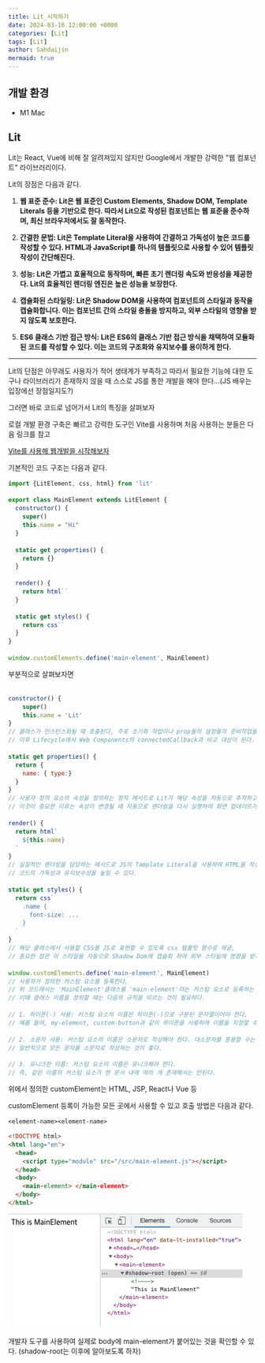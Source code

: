 ```yaml
---
title: Lit_시작하기
date: 2024-03-16 12:00:00 +0000
categories: [Lit]
tags: [Lit]
author: Sahdaijin
mermaid: true
---
```


## 개발 환경

- <span class="env-text">M1 Mac</span>

## Lit

Lit는 React, Vue에 비해 잘 알려져있지 않지만 Google에서 개발한 강력한 "웹 컴포넌트" 라이브러리이다.

Lit의 장점은 다음과 같다.

1. **웹 표준 준수: Lit은 웹 표준인 Custom Elements, Shadow DOM, Template Literals 등을 기반으로 한다. 따라서 Lit으로 작성된 컴포넌트는 웹 표준을 준수하며, 최신 브라우저에서도 잘 동작한다.**

2. **간결한 문법: Lit은 Template Literal을 사용하여 간결하고 가독성이 높은 코드를 작성할 수 있다. HTML과 JavaScript를 하나의 템플릿으로 사용할 수 있어 템플릿 작성이 간단해진다.**

3. **성능: Lit은 가볍고 효율적으로 동작하며, 빠른 초기 렌더링 속도와 반응성을 제공한다. Lit의 효율적인 렌더링 엔진은 높은 성능을 보장한다.**

4. **캡슐화된 스타일링: Lit은 Shadow DOM을 사용하여 컴포넌트의 스타일과 동작을 캡슐화합니다. 이는 컴포넌트 간의 스타일 충돌을 방지하고, 외부 스타일의 영향을 받지 않도록 보호한다.**

5. **ES6 클래스 기반 접근 방식: Lit은 ES6의 클래스 기반 접근 방식을 채택하여 모듈화된 코드를 작성할 수 있다. 이는 코드의 구조화와 유지보수를 용이하게 한다.**

---

Lit의 단점은 아무래도 사용자가 적어 생태계가 부족하고 따라서 필요한 기능에 대한 도구나 라이브러리가 존재하지 않을 때 스스로 JS를 통한 개발을 해야 한다...(JS 배우는 입장에선 장점일지도?)

그러면 바로 코드로 넘어가서 Lit의 특징을 살펴보자

로컬 개발 환경 구축은 빠르고 강력한 도구인 Vite를 사용하며 처음 사용하는 분들은 다음 링크를 참고

[Vite를 사용해 웹개발을 시작해보자](https://ireukalla.github.io/posts/vite-init/)

기본적인 코드 구조는 다음과 같다.

```js
import {LitElement, css, html} from 'lit'

export class MainElement extends LitElement {
  constructor() {
    super()
    this.name = "Hi"
  }

  static get properties() {
    return {}
  }

  render() {
    return html``
  }

  static get styles() {
    return css``
  }
}

window.customElements.define('main-element', MainElement)
```

부분적으로 살펴보자면

```js

constructor() {
    super()
    this.name = 'Lit'
}
// 클래스가 인스턴스화될 때 호출된다, 주로 초기화 작업이나 prop들의 설정들의 준비작업을 하며
// 이후 Lifecycle에서 Web Components의 connectedCallback과 비교 대상이 된다.

static get properties() {
  return {
    name: { type:}
  }
}
// 사용자 정의 요소의 속성을 정의하는 정적 메서드로 Lit가 해당 속성을 자동으로 추적하고 변경사항을 감시할 수 있다,
// 이것이 중요한 이유는 속성이 변경될 때 자동으로 렌더링을 다시 실행하여 화면 업데이트가 가능하다.

render() {
  return html`
    ${this.name}
  `
}
// 실질적인 렌더링을 담당하는 메서드로 JS의 Tamplate Literal을 사용하여 HTML을 작성하므로
// 코드의 가독성과 유지보수성을 높일 수 있다.

static get styles() {
  return css`
    .name {
      font-size: ...
    }
  `
}
// 해당 클래스에서 사용할 CSS를 JS로 표현할 수 있도록 css 템플릿 함수로 제공,
// 중요한 점은 이 스타일을 자동으로 Shadow Dom에 캡슐화 하여 외부 스타일에 영향을 받지 않도록 보호한다는 점이다.

window.customElements.define('main-element', MainElement)
// 사용자가 정의한 커스텀 요소를 등록한다,
// 위 코드에서는 'MainElement'클래스를 'main-element'라는 커스텀 요소로 등록하는 것이다,
// 이때 클래스 이름을 정의할 때는 다음의 규칙을 따르는 것이 필요하다.

// 1. 하이픈(-) 사용: 커스텀 요소의 이름은 하이픈(-)으로 구분된 문자열이어야 한다,
// 예를 들어, my-element, custom-button과 같이 하이픈을 사용하여 이름을 지정할 수 있다.

// 2. 소문자 사용: 커스텀 요소의 이름은 소문자로 작성해야 한다. 대소문자를 혼용할 수는 있지만,
// 일반적으로 모든 문자를 소문자로 작성하는 것이 좋다.

// 3. 유니크한 이름: 커스텀 요소의 이름은 유니크해야 한다.
// 즉, 같은 이름의 커스텀 요소가 한 문서 내에 여러 개 존재해서는 안된다.
```

위에서 정의한 customElement는 HTML, JSP, React나 Vue 등

customElement 등록이 가능한 모든 곳에서 사용할 수 있고 호출 방법은 다음과 같다. 

```
<element-name><element-name>
```

```html
<!DOCTYPE html>
<html lang="en">
  <head>
    <script type="module" src="/src/main-element.js"></script>
  </head>
  <body>
    <main-element> </main-element>
  </body>
</html>
```

![1_vite_start](/assets/img/2024-03-16/1_vite_start.png)

개발자 도구를 사용하여 실제로 body에 main-element가 붙어있는 것을 확인할 수 있다. (shadow-root는 이후에 알아보도록 하자)
